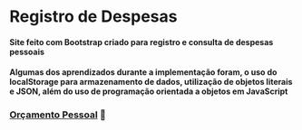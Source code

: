 # Registro de Despesas

#### Site feito com Bootstrap criado para registro e consulta de despesas pessoais

#### Algumas dos aprendizados durante a implementação foram, o uso do localStorage para armazenamento de dados, utilização de objetos literais e JSON, além do uso de programação orientada a objetos em JavaScript

### [Orçamento Pessoal](https://henryke10x10.github.io/Registro-de-Despesas/) 🐖
